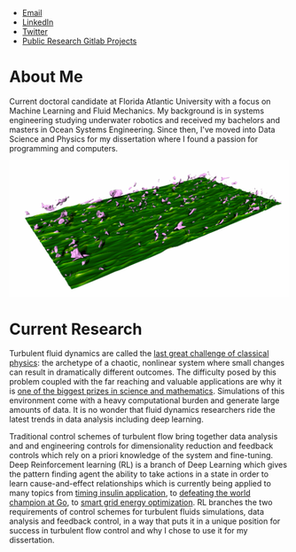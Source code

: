 - [Email](ejagodin@fau.edu)
- [LinkedIn](http://www.linkedin.com/in/eric-jagodinski)
- [Twitter](https://twitter.com/EricJagodinski)
- [Public Research Gitlab Projects](https://gitlab.com/ejagodin)

# About Me

Current doctoral candidate at Florida Atlantic University with a focus on Machine Learning and Fluid Mechanics. 
My background is in systems engineering studying underwater robotics and received my bachelors and masters in 
Ocean Systems Engineering. Since then, I've moved into Data Science and Physics for my dissertation where I 
found a passion for programming and computers.

<img src=wholeDomain.png width="750">

# Current Research

Turbulent fluid dynamics are called the [last great challenge of classical physics](https://cosmosmagazine.com/science/physics/turbulence-trouble/): 
the archetype of a chaotic, 
nonlinear system where small changes can result in dramatically different outcomes. The difficulty posed 
by this problem coupled with the far reaching and valuable applications are why it is [one of the biggest 
prizes in science and mathematics](https://theconversation.com/millennium-prize-the-navier-stokes-existence-and-uniqueness-problem-4244). 
Simulations of this environment come with a heavy computational burden 
and generate large amounts of data. It is no wonder that fluid dynamics researchers ride the latest trends 
in data analysis including deep learning. 

Traditional control schemes of turbulent flow bring together data analysis and and engineering controls for 
dimensionality reduction and feedback controls which rely on a priori knowledge of the system and fine-tuning. 
Deep Reinforcement learning (RL) is a branch of  Deep Learning which gives the pattern finding agent the ability 
to take actions in a state in order to learn cause-and-effect relationships which is currently being applied to many 
topics from [timing insulin application](https://arxiv.org/abs/2009.09051), 
to [defeating the world champion at Go](https://www.nature.com/articles/nature16961), 
to [smart grid energy optimization](https://ieeexplore.ieee.org/document/8468674). 
RL branches the two requirements of control schemes for turbulent fluids simulations, data analysis and feedback control, 
in a way that puts it in a unique position for success in turbulent flow control and why I chose to use it for my dissertation.

<!---
E-B-Jagodinski/E-B-Jagodinski is a ✨ special ✨ repository because its `README.md` (this file) appears on your GitHub profile.
You can click the Preview link to take a look at your changes.
--->
